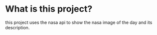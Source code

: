# What is this project?
this project uses the nasa api to 
show the nasa image of the day and its description.
